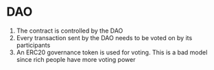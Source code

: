# DAO

1. The contract is controlled by the DAO
2. Every transaction sent by the DAO needs to be voted on by its participants
3. An ERC20 governance token is used for voting. This is a bad model since rich people have more voting power